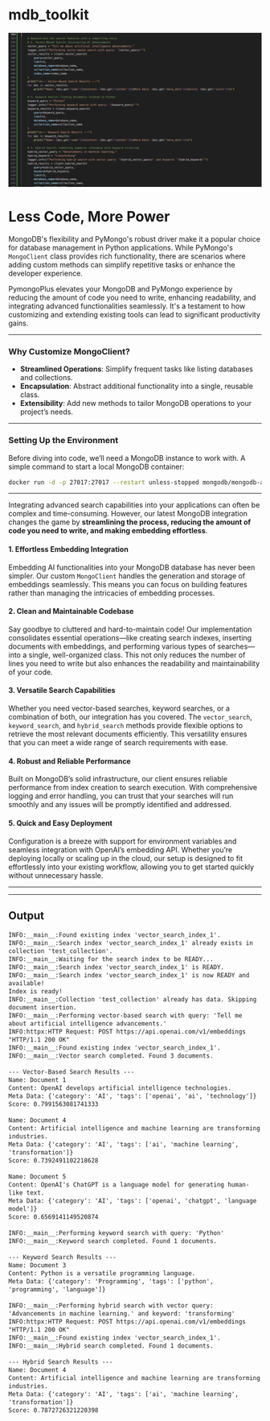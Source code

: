 # mdb_toolkit

![](demo.png)

# Less Code, More Power  

MongoDB's flexibility and PyMongo's robust driver make it a popular choice for database management in Python applications. While PyMongo's `MongoClient` class provides rich functionality, there are scenarios where adding custom methods can simplify repetitive tasks or enhance the developer experience. 

PymongoPlus elevates your MongoDB and PyMongo experience by reducing the amount of code you need to write, enhancing readability, and integrating advanced functionalities seamlessly. It's a testament to how customizing and extending existing tools can lead to significant productivity gains.  

---  
      
### **Why Customize MongoClient?**
- **Streamlined Operations**: Simplify frequent tasks like listing databases and collections.
- **Encapsulation**: Abstract additional functionality into a single, reusable class.
- **Extensibility**: Add new methods to tailor MongoDB operations to your project’s needs.

---

### **Setting Up the Environment**
Before diving into code, we’ll need a MongoDB instance to work with. A simple command to start a local MongoDB container:

```bash
docker run -d -p 27017:27017 --restart unless-stopped mongodb/mongodb-atlas-local
```

---

Integrating advanced search capabilities into your applications can often be complex and time-consuming. However, our latest MongoDB integration changes the game by **streamlining the process, reducing the amount of code you need to write, and making embedding effortless**. 

#### **1. Effortless Embedding Integration**
Embedding AI functionalities into your MongoDB database has never been simpler. Our custom `MongoClient` handles the generation and storage of embeddings seamlessly. This means you can focus on building features rather than managing the intricacies of embedding processes.

#### **2. Clean and Maintainable Codebase**
Say goodbye to cluttered and hard-to-maintain code! Our implementation consolidates essential operations—like creating search indexes, inserting documents with embeddings, and performing various types of searches—into a single, well-organized class. This not only reduces the number of lines you need to write but also enhances the readability and maintainability of your code.

#### **3. Versatile Search Capabilities**
Whether you need vector-based searches, keyword searches, or a combination of both, our integration has you covered. The `vector_search`, `keyword_search`, and `hybrid_search` methods provide flexible options to retrieve the most relevant documents efficiently. This versatility ensures that you can meet a wide range of search requirements with ease.

#### **4. Robust and Reliable Performance**
Built on MongoDB’s solid infrastructure, our client ensures reliable performance from index creation to search execution. With comprehensive logging and error handling, you can trust that your searches will run smoothly and any issues will be promptly identified and addressed.

#### **5. Quick and Easy Deployment**
Configuration is a breeze with support for environment variables and seamless integration with OpenAI’s embedding API. Whether you’re deploying locally or scaling up in the cloud, our setup is designed to fit effortlessly into your existing workflow, allowing you to get started quickly without unnecessary hassle.

---
---

## Output

```
INFO:__main__:Found existing index 'vector_search_index_1'.
INFO:__main__:Search index 'vector_search_index_1' already exists in collection 'test_collection'.
INFO:__main__:Waiting for the search index to be READY...
INFO:__main__:Search index 'vector_search_index_1' is READY.
INFO:__main__:Search index 'vector_search_index_1' is now READY and available!
Index is ready!
INFO:__main__:Collection 'test_collection' already has data. Skipping document insertion.
INFO:__main__:Performing vector-based search with query: 'Tell me about artificial intelligence advancements.'
INFO:httpx:HTTP Request: POST https://api.openai.com/v1/embeddings "HTTP/1.1 200 OK"
INFO:__main__:Found existing index 'vector_search_index_1'.
INFO:__main__:Vector search completed. Found 3 documents.

--- Vector-Based Search Results ---
Name: Document 1
Content: OpenAI develops artificial intelligence technologies.
Meta Data: {'category': 'AI', 'tags': ['openai', 'ai', 'technology']}
Score: 0.7991563081741333

Name: Document 4
Content: Artificial intelligence and machine learning are transforming industries.
Meta Data: {'category': 'AI', 'tags': ['ai', 'machine learning', 'transformation']}
Score: 0.7392491102218628

Name: Document 5
Content: OpenAI's ChatGPT is a language model for generating human-like text.
Meta Data: {'category': 'AI', 'tags': ['openai', 'chatgpt', 'language model']}
Score: 0.6569141149520874

INFO:__main__:Performing keyword search with query: 'Python'
INFO:__main__:Keyword search completed. Found 1 documents.

--- Keyword Search Results ---
Name: Document 3
Content: Python is a versatile programming language.
Meta Data: {'category': 'Programming', 'tags': ['python', 'programming', 'language']}

INFO:__main__:Performing hybrid search with vector query: 'Advancements in machine learning.' and keyword: 'transforming'
INFO:httpx:HTTP Request: POST https://api.openai.com/v1/embeddings "HTTP/1.1 200 OK"
INFO:__main__:Found existing index 'vector_search_index_1'.
INFO:__main__:Hybrid search completed. Found 1 documents.

--- Hybrid Search Results ---
Name: Document 4
Content: Artificial intelligence and machine learning are transforming industries.
Meta Data: {'category': 'AI', 'tags': ['ai', 'machine learning', 'transformation']}
Score: 0.7872726321220398
```
